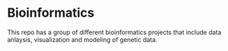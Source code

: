 # Bioinformatics

This repo has a group of different bioinformatics projects that include data anlaysis, visualization and modeling of genetic data.

